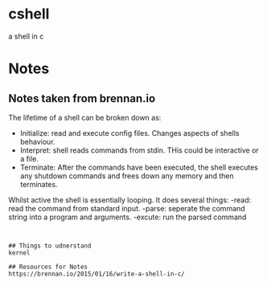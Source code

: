 # cshell
a shell in c


# Notes 
## Notes taken from brennan.io
The lifetime of a shell can be broken down as:
- Initialize: read and execute config files. Changes aspects of shells behaviour.
- Interpret: shell reads commands from stdin. THis could be interactive or a file.
- Terminate: After the commands have been executed, the shell executes any shutdown commands and
  frees down any memory and then terminates.

Whilst active the shell is essentially looping.
It does several things:
-read: read the command from standard input.
-parse: seperate the command string into a program and arguments.
-excute: run the parsed command



```


## Things to udnerstand
kernel

## Resources for Notes
https://brennan.io/2015/01/16/write-a-shell-in-c/
